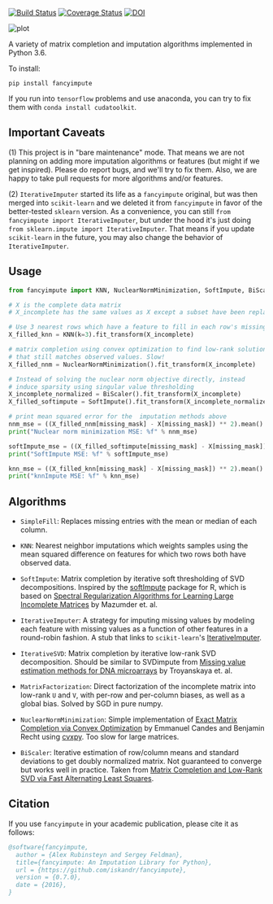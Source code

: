 [![Build Status](https://travis-ci.org/iskandr/fancyimpute.svg?branch=master)](https://travis-ci.org/iskandr/fancyimpute) [![Coverage Status](https://coveralls.io/repos/github/iskandr/fancyimpute/badge.svg?branch=master)](https://coveralls.io/github/iskandr/fancyimpute?branch=master) [![DOI](https://zenodo.org/badge/doi/10.5281/zenodo.51773.svg)](http://dx.doi.org/10.5281/zenodo.51773)


![plot](https://user-images.strikinglycdn.com/res/hrscywv4p/image/upload/c_limit,fl_lossy,h_1440,w_720,f_auto,q_auto/174108/654579_364680.png)


A variety of matrix completion and imputation algorithms implemented in Python 3.6.

To install:

`pip install fancyimpute`

If you run into `tensorflow` problems and use anaconda, you can try to fix them with `conda install cudatoolkit`. 

## Important Caveats

(1) This project is in "bare maintenance" mode. That means we are not planning on adding more imputation algorithms or features (but might if we get inspired). Please do report bugs, and we'll try to fix them. Also, we are happy to take pull requests for more algorithms and/or features. 

(2) `IterativeImputer` started its life as a `fancyimpute` original, but was then merged into `scikit-learn` and we deleted it from `fancyimpute` in favor of the better-tested `sklearn` version. As a convenience, you can still `from fancyimpute import IterativeImputer`, but under the hood it's just doing `from sklearn.impute import IterativeImputer`.  That means if you update `scikit-learn` in the future, you may also change the behavior of `IterativeImputer`. 


## Usage

```python
from fancyimpute import KNN, NuclearNormMinimization, SoftImpute, BiScaler

# X is the complete data matrix
# X_incomplete has the same values as X except a subset have been replace with NaN

# Use 3 nearest rows which have a feature to fill in each row's missing features
X_filled_knn = KNN(k=3).fit_transform(X_incomplete)

# matrix completion using convex optimization to find low-rank solution
# that still matches observed values. Slow!
X_filled_nnm = NuclearNormMinimization().fit_transform(X_incomplete)

# Instead of solving the nuclear norm objective directly, instead
# induce sparsity using singular value thresholding
X_incomplete_normalized = BiScaler().fit_transform(X_incomplete)
X_filled_softimpute = SoftImpute().fit_transform(X_incomplete_normalized)

# print mean squared error for the  imputation methods above
nnm_mse = ((X_filled_nnm[missing_mask] - X[missing_mask]) ** 2).mean()
print("Nuclear norm minimization MSE: %f" % nnm_mse)

softImpute_mse = ((X_filled_softimpute[missing_mask] - X[missing_mask]) ** 2).mean()
print("SoftImpute MSE: %f" % softImpute_mse)

knn_mse = ((X_filled_knn[missing_mask] - X[missing_mask]) ** 2).mean()
print("knnImpute MSE: %f" % knn_mse)
```

## Algorithms

* `SimpleFill`: Replaces missing entries with the mean or median of each column.

* `KNN`: Nearest neighbor imputations which weights samples using the mean squared difference
on features for which two rows both have observed data.

* `SoftImpute`: Matrix completion by iterative soft thresholding of SVD decompositions. Inspired by the [softImpute](https://web.stanford.edu/~hastie/swData/softImpute/vignette.html) package for R, which is based on [Spectral Regularization Algorithms for Learning Large Incomplete Matrices](http://web.stanford.edu/~hastie/Papers/mazumder10a.pdf) by Mazumder et. al.

* `IterativeImputer`: A strategy for imputing missing values by modeling each feature with missing values as a function of other features in a round-robin fashion. A stub that links to `scikit-learn`'s [IterativeImputer](https://scikit-learn.org/stable/modules/generated/sklearn.impute.IterativeImputer.html).

* `IterativeSVD`: Matrix completion by iterative low-rank SVD decomposition. Should be similar to SVDimpute from [Missing value estimation methods for DNA microarrays](http://www.ncbi.nlm.nih.gov/pubmed/11395428) by Troyanskaya et. al.

* `MatrixFactorization`: Direct factorization of the incomplete matrix into low-rank `U` and `V`, with per-row and per-column biases, as well as a global bias. Solved by SGD in pure numpy.

* `NuclearNormMinimization`: Simple implementation of [Exact Matrix Completion via Convex Optimization](http://statweb.stanford.edu/~candes/papers/MatrixCompletion.pdf
) by Emmanuel Candes and Benjamin Recht using [cvxpy](http://www.cvxpy.org). Too slow for large matrices.

* `BiScaler`: Iterative estimation of row/column means and standard deviations to get doubly normalized
matrix. Not guaranteed to converge but works well in practice. Taken from [Matrix Completion and Low-Rank SVD via Fast Alternating Least Squares](http://arxiv.org/abs/1410.2596).

## Citation

If you use `fancyimpute` in your academic publication, please cite it as follows:
```bibtex
@software{fancyimpute,
  author = {Alex Rubinsteyn and Sergey Feldman},
  title={fancyimpute: An Imputation Library for Python},
  url = {https://github.com/iskandr/fancyimpute},
  version = {0.7.0},
  date = {2016},
}
```
